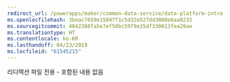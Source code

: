 ```yaml
---
redirect_url: /powerapps/maker/common-data-service/data-platform-intro
ms.openlocfilehash: 3beac7659e1584ff1c5d32e527dd3068e6aa8232
ms.sourcegitcommit: 4042388fa5e7ef50bc59f9e35df330613fea29ae
ms.translationtype: HT
ms.contentlocale: ko-KR
ms.lasthandoff: 04/23/2019
ms.locfileid: "61545215"
---
```

리디렉션 파일 전용 - 포함된 내용 없음